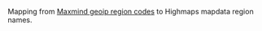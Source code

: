 Mapping from [Maxmind geoip region codes](https://www.maxmind.com/download/geoip/misc/region_codes.csv)
to Highmaps mapdata region names.
